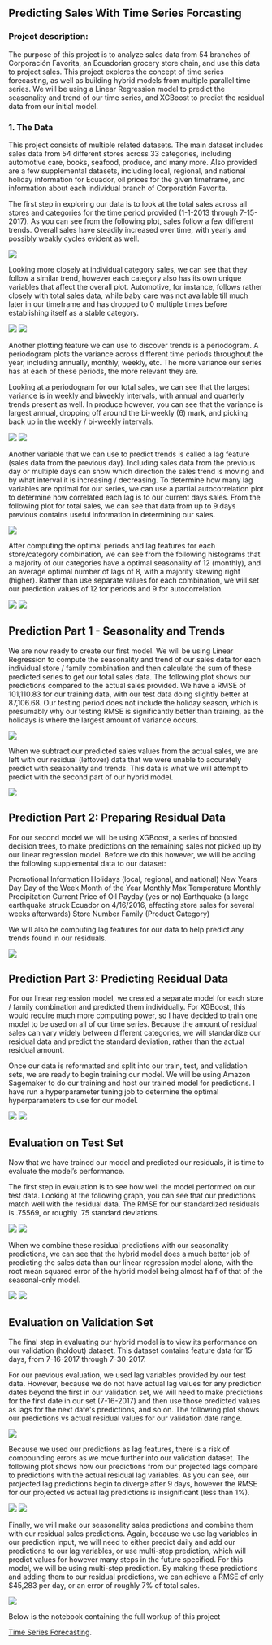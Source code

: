 ## Predicting Sales With Time Series Forcasting  

### Project description:

The purpose of this project is to analyze sales data from 54 branches of Corporación Favorita, an Ecuadorian grocery store chain, and use this data to project sales. This project explores the concept of time series forecasting, as well as building hybrid models from multiple parallel time series. We will be using a Linear Regression model to predict the seasonality and trend of our time series, and XGBoost to predict the residual data from our initial model. 

### 1. The Data

This project consists of multiple related datasets. The main dataset includes sales data from 54 different stores across 33 categories, including automotive care, books, seafood, produce, and many more. Also provided are a few supplemental datasets, including local, regional, and national holiday information for Ecuador, oil prices for the given timeframe, and information about each individual branch of Corporatión Favorita. 

The first step in exploring our data is to look at the total sales across all stores and categories for the time period provided (1-1-2013 through 7-15-2017). As you can see from the following plot, sales follow a few different trends. Overall sales have steadily increased over time, with yearly and possibly weakly cycles evident as well. 


<img src="https://github.com/ksivitz/ksivitz.github.io/blob/35e0b03c7766f3005e2ea24740ca5bdd523bc0f4/images/sales/total-sales-plot.PNG?raw=true"/>

Looking more closely at individual category sales, we can see that they follow a similar trend, however each category also has its own unique variables that affect the overall plot. Automotive, for instance, follows rather closely with total sales data, while baby care was not available till much later in our timeframe and has dropped to 0 multiple times before establishing itself as a stable category.

<img src="https://github.com/ksivitz/ksivitz.github.io/blob/35e0b03c7766f3005e2ea24740ca5bdd523bc0f4/images/sales/total-sales-automotive.PNG?raw=true"/>

<img src="https://github.com/ksivitz/ksivitz.github.io/blob/35e0b03c7766f3005e2ea24740ca5bdd523bc0f4/images/sales/total-sales-babycare.PNG?raw=true"/>

Another plotting feature we can use to discover trends is a periodogram. A periodogram plots the variance across different time periods throughout the year, including annually, monthly, weekly, etc. The more variance our series has at each of these periods, the more relevant they are.

Looking at a periodogram for our total sales, we can see that the largest variance is in weekly and biweekly intervals, with annual and quarterly trends present as well. In produce however, you can see that the variance is largest annual, dropping off around the bi-weekly (6) mark, and picking back up in the weekly / bi-weekly intervals. 


<img src="https://github.com/ksivitz/ksivitz.github.io/blob/35e0b03c7766f3005e2ea24740ca5bdd523bc0f4/images/sales/total-sales-periodogram.PNG?raw=true"/>
<img src="https://github.com/ksivitz/ksivitz.github.io/blob/35e0b03c7766f3005e2ea24740ca5bdd523bc0f4/images/sales/produce-periodogram.PNG?raw=true"/>

Another variable that we can use to predict trends is called a lag feature (sales data from the previous day). Including sales data from the previous day or multiple days can show which direction the sales trend is moving and by what interval it is increasing / decreasing. To determine how many lag variables are optimal for our series, we can use a partial autocorrelation plot to determine how correlated each lag is to our current days sales. From the following plot for total sales, we can see that data from up to 9 days previous contains useful information in determining our sales.


<img src="https://github.com/ksivitz/ksivitz.github.io/blob/4465f632e5ccece393ede848349e4b77431b12a1/images/sales/partial-cor-total-sales.PNG?raw=true"/>


After computing the optimal periods and lag features for each store/category combination, we can see from the following histograms that a majority of our categories have a optimal seasonality of 12 (monthly), and an average optimal number of lags of 8, with a majority skewing right (higher). Rather than use separate values for each combination, we will set our prediction values of 12 for periods and 9 for autocorrelation. 


<img src="https://github.com/ksivitz/ksivitz.github.io/blob/35e0b03c7766f3005e2ea24740ca5bdd523bc0f4/images/sales/period-histogram.PNG?raw=true"/>

<img src="https://github.com/ksivitz/ksivitz.github.io/blob/35e0b03c7766f3005e2ea24740ca5bdd523bc0f4/images/sales/pcf-value-histogram.PNG?raw=true"/>

## Prediction Part 1 - Seasonality and Trends


We are now ready to create our first model. We will be using Linear Regression to compute the seasonality and trend of our sales data for each individual store / family combination and then calculate the sum of these predicted series to get our total sales data. The following plot shows our predictions compared to the actual sales provided. We have a RMSE of 101,110.83 for our training data, with our test data doing slightly better at 87,106.68. Our testing period does not include the holiday season, which is presumably why our testing RMSE is significantly better than training, as the holidays is where the largest amount of variance occurs. 

<img src="https://github.com/ksivitz/ksivitz.github.io/blob/35e0b03c7766f3005e2ea24740ca5bdd523bc0f4/images/sales/total-sales-seasonal-forcast.PNG?raw=true"/>

When we subtract our predicted sales values from the actual sales, we are left with our residual (leftover) data that we were unable to accurately predict with seasonality and trends. This data is what we will attempt to predict with the second part of our hybrid model. 

<img src="https://github.com/ksivitz/ksivitz.github.io/blob/35e0b03c7766f3005e2ea24740ca5bdd523bc0f4/images/sales/total-sales-residual-plot.PNG?raw=true"/>

## Prediction Part 2: Preparing Residual Data

For our second model we will be using XGBoost, a series of boosted decision trees, to make predictions on the remaining sales not picked up by our linear regression model. Before we do this however, we will be adding the following supplemental data to our dataset:

Promotional Information
Holidays (local, regional, and national)
New Years Day
Day of the Week
Month of the Year
Monthly Max Temperature
Monthly Precipitation
Current Price of Oil
Payday (yes or no)
Earthquake (a large earthquake struck Ecuador on 4/16/2016, effecting store sales for several weeks afterwards)
Store Number
Family (Product Category)

We will also be computing lag features for our data to help predict any trends found in our residuals. 

<img src="https://github.com/ksivitz/ksivitz.github.io/blob/35e0b03c7766f3005e2ea24740ca5bdd523bc0f4/images/sales/feature-training.PNG?raw=true"/>

## Prediction Part 3: Predicting Residual Data

For our linear regression model, we created a separate model for each store / family combination and predicted them individually. For XGBoost, this would require much more computing power, so I have decided to train one model to be used on all of our time series. Because the amount of residual sales can vary widely between different categories, we will standardize our residual data and predict the standard deviation, rather than the actual residual amount. 

Once our data is reformatted and split into our train, test, and validation sets, we are ready to begin training our model. We will be using Amazon Sagemaker to do our training and host our trained model for predictions. I have run a hyperparameter tuning job to determine the optimal hyperparameters to use for our model. 

<img src="https://github.com/ksivitz/ksivitz.github.io/blob/35e0b03c7766f3005e2ea24740ca5bdd523bc0f4/images/sales/hyperparameters.PNG?raw=true"/>

<img src="https://github.com/ksivitz/ksivitz.github.io/blob/35e0b03c7766f3005e2ea24740ca5bdd523bc0f4/images/sales/model-training.PNG?raw=true"/>

## Evaluation on Test Set

Now that we have trained our model and predicted our residuals, it is time to evaluate the model’s performance. 

The first step in evaluation is to see how well the model performed on our test data. Looking at the following graph, you can see that our predictions match well with the residual data. The RMSE for our standardized residuals is .75569, or roughly .75 standard deviations. 

<img src="https://github.com/ksivitz/ksivitz.github.io/blob/35e0b03c7766f3005e2ea24740ca5bdd523bc0f4/images/sales/residuals-act-vs-pred.PNG?raw=true"/>

<img src="https://github.com/ksivitz/ksivitz.github.io/blob/b0fed4b9fcd784ad2d1522ebde19f04e10d02c04/images/sales/residual-rmse.PNG?raw=true"/>

When we combine these residual predictions with our seasonality predictions, we can see that the hybrid model does a much better job of predicting the sales data than our linear regression model alone, with the root mean squared error of the hybrid model being almost half of that of the seasonal-only model.

<img src="https://github.com/ksivitz/ksivitz.github.io/blob/35e0b03c7766f3005e2ea24740ca5bdd523bc0f4/images/sales/resid-plus-sales.PNG?raw=true"/>

<img src="https://github.com/ksivitz/ksivitz.github.io/blob/35e0b03c7766f3005e2ea24740ca5bdd523bc0f4/images/sales/rmse-predicted.PNG?raw=true"/>

## Evaluation on Validation Set

The final step in evaluating our hybrid model is to view its performance on our validation (holdout) dataset. This dataset contains feature data for 15 days, from 7-16-2017 through 7-30-2017.

For our previous evaluation, we used lag variables provided by our test data. However, because we do not have actual lag values for any prediction dates beyond the first in our validation set, we will need to make predictions for the first date in our set (7-16-2017) and then use those predicted values as lags for the next date's predictions, and so on. The following plot shows our predictions vs actual residual values for our validation date range. 

<img src="https://github.com/ksivitz/ksivitz.github.io/blob/12ad6def5a2ded8544c26ba25cfb12fe76a2068c/images/sales/residuals-vs-predicted-val.PNG"/>

Because we used our predictions as lag features, there is a risk of compounding errors as we move further into our validation dataset. The following plot shows how our predictions from our projected lags compare to predictions with the actual residual lag variables. As you can see, our projected lag predictions begin to diverge after 9 days, however the RMSE for our projected vs actual lag predictions is insignificant (less than 1%).

<img src="https://github.com/ksivitz/ksivitz.github.io/blob/12ad6def5a2ded8544c26ba25cfb12fe76a2068c/images/sales/resiudal-predictions-lags.PNG"/>
<img src="https://github.com/ksivitz/ksivitz.github.io/blob/12ad6def5a2ded8544c26ba25cfb12fe76a2068c/images/sales/rmse-lags.PNG"/>

Finally, we will make our seasonality sales predictions and combine them with our residual sales predictions. Again, because we use lag variables in our prediction input, we will need to either predict daily and add our predictions to our lag variables, or use multi-step prediction, which will predict values for however many steps in the future specified. For this model, we will be using multi-step prediction. By making these predictions and adding them to our residual predictions, we can achieve a RMSE of only $45,283 per day, or an error of roughly 7% of total sales.

<img src="https://github.com/ksivitz/ksivitz.github.io/blob/12ad6def5a2ded8544c26ba25cfb12fe76a2068c/images/sales/final-sales-predictions.PNG"/>

Below is the notebook containing the full workup of this project

[Time Series Forecasting](https://ksivitz.github.io/notebooks/black_friday_notebook.html).
